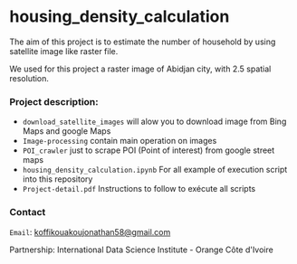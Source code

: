 # housing_density_calculation
The aim of this project is to estimate the number of household by using satellite image like raster file.

We used for this project a raster image of Abidjan city, with 2.5 spatial resolution.

### Project description:

* `download_satellite_images` will alow you to download image from Bing Maps and google Maps
* `Image-processing` contain main operation on images 
* `POI_crawler` just to scrape POI (Point of interest) from google street maps 
* `housing_density_calculation.ipynb` For all example of execution script into this repository
* `Project-detail.pdf` Instructions to follow to exécute all scripts

### Contact
`Email`: koffikouakoujonathan58@gmail.com

Partnership:
International Data Science Institute - Orange Côte d'Ivoire 
